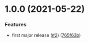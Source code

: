 # 1.0.0 (2021-05-22)


### Features

* first major release ([#2](https://github.com/thedaviddias/gatsby-source-notion-article/issues/2)) ([765f63b](https://github.com/thedaviddias/gatsby-source-notion-article/commit/765f63b7779d08e231a01479724dd8847fa1ce3a))
